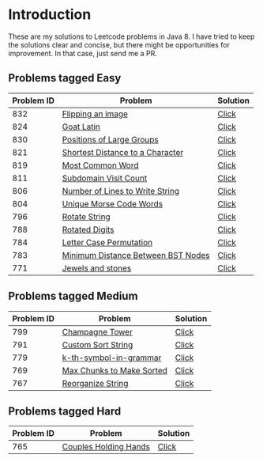 # Introduction
These are my solutions to Leetcode problems in Java 8. I have tried to keep the solutions clear and concise, but there might be
opportunities for improvement. In that case, just send me a PR.

## Problems tagged Easy

Problem ID  | Problem | Solution
------------|---------|---------
832  | [Flipping an image](https://leetcode.com/problems/flipping-an-image/description/) | [Click](https://github.com/prabhakar97/leetcode/blob/master/src/L832.java) 
824  | [Goat Latin](https://leetcode.com/problems/goat-latin/description/) | [Click](https://github.com/prabhakar97/leetcode/blob/master/src/L824.java) 
830  | [Positions of Large Groups](https://leetcode.com/problems/positions-of-large-groups/description/) | [Click](https://github.com/prabhakar97/leetcode/blob/master/src/L830.java) 
821  | [Shortest Distance to a Character](https://leetcode.com/problems/shortest-distance-to-a-character/description/) | [Click](https://github.com/prabhakar97/leetcode/blob/master/src/L821.java) 
819  | [Most Common Word](https://leetcode.com/problems/most-common-word/description/) | [Click](https://github.com/prabhakar97/leetcode/blob/master/src/L819.java) 
811  | [Subdomain Visit Count](https://leetcode.com/problems/subdomain-visit-count/description/) | [Click](https://github.com/prabhakar97/leetcode/blob/master/src/L811.java) 
806  | [Number of Lines to Write String](https://leetcode.com/problems/number-of-lines-to-write-string/description/) | [Click](https://github.com/prabhakar97/leetcode/blob/master/src/L806.java) 
804  | [Unique Morse Code Words](https://leetcode.com/problems/unique-morse-code-words/description/) | [Click](https://github.com/prabhakar97/leetcode/blob/master/src/L804.java)
796  | [Rotate String](https://leetcode.com/problems/rotate-string/description/) | [Click](https://github.com/prabhakar97/leetcode/blob/master/src/L796.java)
788  | [Rotated Digits](https://leetcode.com/problems/rotated-digits/description/) | [Click](https://github.com/prabhakar97/leetcode/blob/master/src/L788.java)
784  | [Letter Case Permutation](https://leetcode.com/problems/letter-case-permutation/description/) | [Click](https://github.com/prabhakar97/leetcode/blob/master/src/L784.java)
783  | [Minimum Distance Between BST Nodes](https://leetcode.com/problems/minimum-distance-between-bst-nodes/description/) | [Click](https://github.com/prabhakar97/leetcode/blob/master/src/L783.java)
771  | [Jewels and stones](https://leetcode.com/problems/jewels-and-stones/description/) | [Click](https://github.com/prabhakar97/leetcode/blob/master/src/L771.java)

## Problems tagged Medium
Problem ID  | Problem | Solution
------------|---------|---------
799  | [Champagne Tower](https://leetcode.com/problems/champagne-tower/description/) | [Click](https://github.com/prabhakar97/leetcode/blob/master/src/L799.java)
791  | [Custom Sort String](https://leetcode.com/problems/custom-sort-string/description/) | [Click](https://github.com/prabhakar97/leetcode/blob/master/src/L791.java)
779  | [k-th-symbol-in-grammar](https://leetcode.com/problems/minimum-distance-between-bst-nodes/description/) | [Click](https://github.com/prabhakar97/leetcode/blob/master/src/L779.java)
769  | [Max Chunks to Make Sorted](https://leetcode.com/problems/max-chunks-to-make-sorted/description/) | [Click](https://github.com/prabhakar97/leetcode/blob/master/src/L769.java)
767  | [Reorganize String](https://leetcode.com/problems/reorganize-string/description/) | [Click](https://github.com/prabhakar97/leetcode/blob/master/src/L767.java)

## Problems tagged Hard
Problem ID  | Problem | Solution
------------|---------|---------
765  | [Couples Holding Hands](https://leetcode.com/problems/couples-holding-hands/description/) | [Click](https://github.com/prabhakar97/leetcode/blob/master/src/L765.java)
